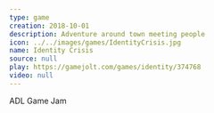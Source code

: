 ```yaml
---
type: game
creation: 2018-10-01
description: Adventure around town meeting people
icon: ../../images/games/IdentityCrisis.jpg
name: Identity Crisis
source: null
play: https://gamejolt.com/games/identity/374768
video: null
---
```


ADL Game Jam
